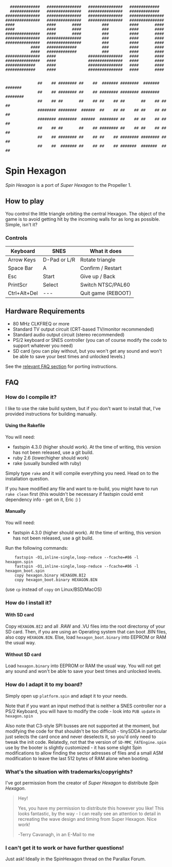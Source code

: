       #############   ###############   ###############   #############          
      #############   ###############   ###############   #############          
    ###############   ###############   ###############   ###############        
    ###############   ###############   ###############   ###############        
    ####              ####       ####         ###         ####       ####        
    ####              ####       ####         ###         ####       ####        
    ###############   ####       ####         ###         ####       ####        
    ###############   ###############         ###         ####       ####        
    ###############   ###############         ###         ####       ####        
               ####   #############           ###         ####       ####        
               ####   #############           ###         ####       ####        
    ###############   ####              ###############   ####       ####        
    ###############   ####              ###############   ####       ####        
    #############     ####              ###############   ####       ####        
    #############     ####              ###############   ####       ####        
                                                                                 
                                                                                 
                  ##    ## ######## ##    ##  ####### ########  ####### #######  
                  ##    ## ######## ##    ## ######## ######## ######## ######## 
                  ##    ## ##       ##    ## ##    ## ##       ##    ## ##    ## 
                  ######## ########  ######  ##    ## ##    ## ##    ## ##    ## 
                  ######## ########  ######  ######## ##    ## ##    ## ##    ## 
                  ##    ## ##       ##    ## ######## ##    ## ##    ## ##    ## 
                  ##    ## ######## ##    ## ##    ## ######## ######## ##    ## 
                  ##    ##  ####### ##    ## ##    ## #######  #######  ##    ## 

Spin Hexagon
============

_Spin Hexagon_ is a port of _Super Hexagon_ to the Propeller 1.

## How to play
You control the little triangle orbiting the central Hexagon.
The object of the game is to avoid getting hit by the incoming walls for as long as possible. Simple, isn't it?

### Controls

|  Keyboard  |    SNES    |   What it does   |
|------------|------------|------------------|
| Arrow Keys |D-Pad or L/R|Rotate triangle   |
| Space Bar  |     A      |Confirm / Restart |
|    Esc     |   Start    |Give up / Back    |
|  PrintScr  |   Select   |Switch NTSC/PAL60 |
|Ctrl+Alt+Del|    ---     |Quit game (REBOOT)|

## Hardware Requirements
 - 80 MHz CLKFREQ or more
 - Standard TV output circuit (CRT-based TV/monitor recommended)
 - Standard audio output circuit (stereo recommended)
 - PS/2 keyboard or SNES controller (you can of course modify the code to support whatever you need)
 - SD card (you can play without, but you won't get any sound and won't be able to save your best times and unlocked levels.)

See the [relevant FAQ section](#how-do-i-adapt-it-to-my-board) for porting instructions.

## FAQ
### How do I compile it?
I like to use the rake build system, but if you don't want to install that, I've provided instructions for building manually.
#### Using the Rakefile
You will need:
 - fastspin 4.3.0 (higher should work). At the time of writing, this version has not been released, use a git build.
 - ruby 2.6 (lower/higher should work)
 - rake (usually bundled with ruby)

Simply type `rake` and it will compile everything you need. Head on to the installation question. 

If you have modified any file and want to re-build, you might have to run `rake clean` first (this wouldn't be necessary if fastspin could emit dependency info - get on it, Eric :) )
#### Manually
You will need:
 - fastspin 4.3.0 (higher should work). At the time of writing, this version has not been released, use a git build.

Run the following commands:
```batch
    fastspin -O1,inline-single,loop-reduce --fcache=#86 -l hexagon.spin
    fastspin -O1,inline-single,loop-reduce --fcache=#86 -l hexagon_boot.spin
    copy hexagon.binary HEXAGON.BI2
    copy hexagon_boot.binary HEXAGON.BIN
```
(use `cp` instead of `copy` on Linux/BSD/MacOS)

### How do I install it?
#### With SD card
Copy `HEXAGON.BI2` and all .RAW and .VU files into the root directorsy of your SD card.
Then, if you are using an Operating system that can boot .BIN files, also copy `HEXAGON.BIN`. Else, load `hexagon_boot.binary` into EEPROM or RAM the usual way.
#### Without SD card
Load `hexagon.binary` into EEPROM or RAM the usual way. You will not get any sound and won't be able to save your best times and unlocked levels.

### How do I adapt it to my board?
Simply open up `platform.spin` and adapt it to your needs.

Note that if you want an input method that is neither a SNES controller nor a PS/2 Keyboard, you will have to modify the code - look into `PUB update` in `hexagon.spin`

Also note that C3-style SPI busses are not supported at the moment, but modifying the code for that shouldn't be too difficult - tinySDDA in particular just selects the card once and never deselects it, so you'd only need to tweak the init code. Relatedly, not that the version of `SD-MMC_FATEngine.spin` use by the booter is slightly customized - it has some slight Spin modifications to allow finding the sector adresses of files and a small ASM modification to leave the last 512 bytes of RAM alone when booting.

### What's the situation with trademarks/copyrights?
I've got permission from the creator of _Super Hexagon_ to distribute _Spin Hexagon_.
> Hey!
> 
> Yes, you have my permission to distribute this however you like! This looks fantastic, by the way - I can really see an attention to detail in recreating the wave design and timing from Super Hexagon. Nice work!
> 
> -Terry Cavanagh, in an E-Mail to me 

### I can't get it to work or have further questions!
Just ask! Ideally in the SpinHexagon thread on the Parallax Forum.
